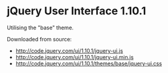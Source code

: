 # jQuery User Interface 1.10.1

Utilising the "base" theme.

Downloaded from source:

* http://code.jquery.com/ui/1.10.1/jquery-ui.js
* http://code.jquery.com/ui/1.10.1/jquery-ui.min.js
* http://code.jquery.com/ui/1.10.1/themes/base/jquery-ui.css
